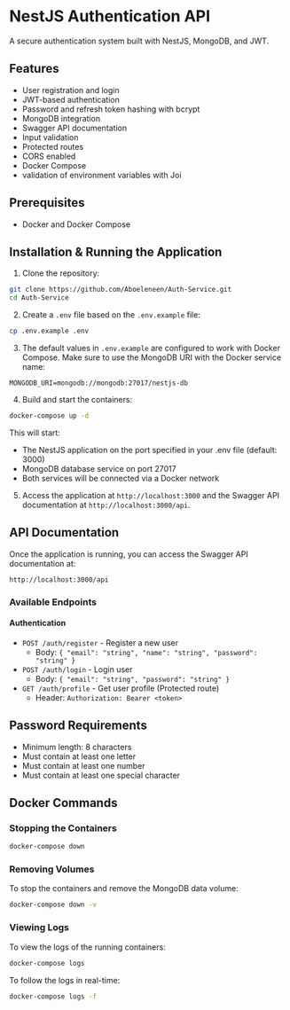 # NestJS Authentication API

A secure authentication system built with NestJS, MongoDB, and JWT.

## Features

- User registration and login
- JWT-based authentication
- Password and refresh token hashing with bcrypt
- MongoDB integration
- Swagger API documentation
- Input validation
- Protected routes
- CORS enabled
- Docker Compose
- validation of environment variables with Joi

## Prerequisites

- Docker and Docker Compose

## Installation & Running the Application

1. Clone the repository:
```bash
git clone https://github.com/Aboeleneen/Auth-Service.git
cd Auth-Service
```

2. Create a `.env` file based on the `.env.example` file:
```bash
cp .env.example .env
```

3. The default values in `.env.example` are configured to work with Docker Compose. Make sure to use the MongoDB URI with the Docker service name:
```
MONGODB_URI=mongodb://mongodb:27017/nestjs-db
```

4. Build and start the containers:
```bash
docker-compose up -d
```

This will start:
- The NestJS application on the port specified in your .env file (default: 3000)
- MongoDB database service on port 27017
- Both services will be connected via a Docker network

5. Access the application at `http://localhost:3000` and the Swagger API documentation at `http://localhost:3000/api`.

## API Documentation

Once the application is running, you can access the Swagger API documentation at:
```
http://localhost:3000/api
```

### Available Endpoints

#### Authentication
- `POST /auth/register` - Register a new user
  - Body: `{ "email": "string", "name": "string", "password": "string" }`
- `POST /auth/login` - Login user
  - Body: `{ "email": "string", "password": "string" }`
- `GET /auth/profile` - Get user profile (Protected route)
  - Header: `Authorization: Bearer <token>`

## Password Requirements
- Minimum length: 8 characters
- Must contain at least one letter
- Must contain at least one number
- Must contain at least one special character

## Docker Commands

### Stopping the Containers

```bash
docker-compose down
```

### Removing Volumes

To stop the containers and remove the MongoDB data volume:
```bash
docker-compose down -v
```

### Viewing Logs

To view the logs of the running containers:
```bash
docker-compose logs
```

To follow the logs in real-time:
```bash
docker-compose logs -f
```